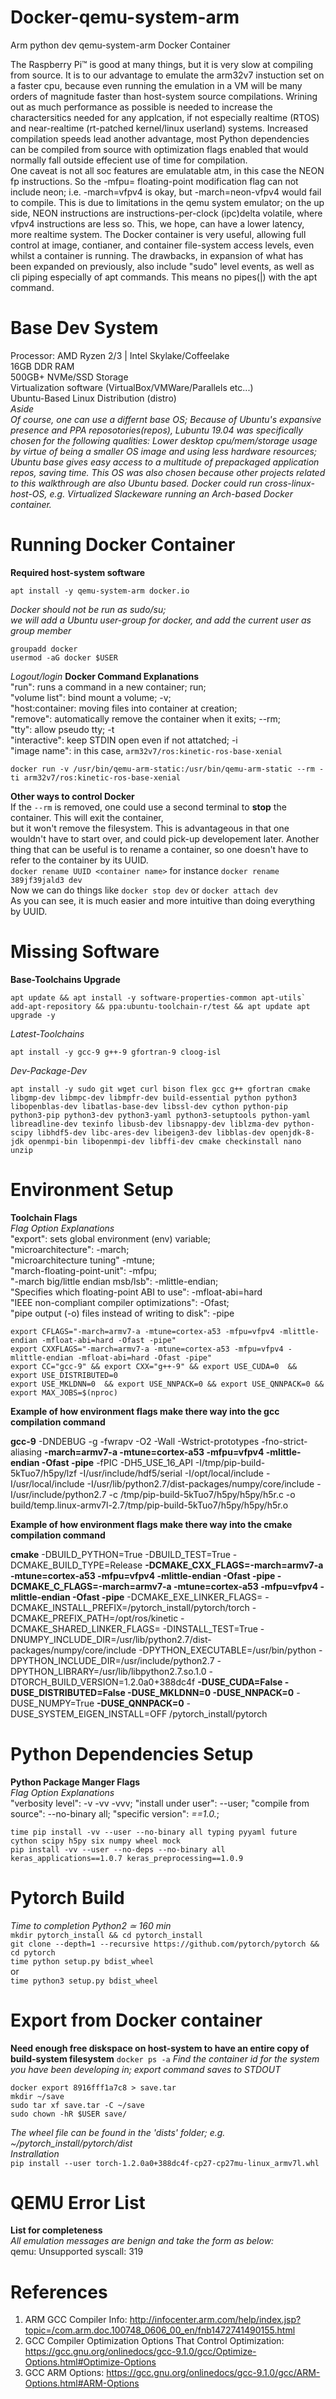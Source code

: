 # Docker-qemu-system-arm
Arm python dev qemu-system-arm Docker Container  

The Raspberry Pi™ is good at many things, but it is very slow at compiling from source. It is to our advantage to emulate the arm32v7 instuction set on a faster cpu, because even running the emulation in a VM will be many orders of magnitude faster than host-system source compilations.  Wrining out as much performance as possible is needed to increase the charactersitics needed for any applcation, if not especially realtime (RTOS) and near-realtime (rt-patched kernel/linux userland) systems. Increased compilation speeds lead another advantage, most Python dependencies can be compiled from source with optimization flags enabled that would normally fall outside effecient use of time for compilation.  
One caveat is not all soc features are emulatable atm, in this case the NEON fp instructions. So the -mfpu= floating-point modification flag can not include neon; i.e. -march=vfpv4 is okay, but -march=neon-vfpv4 would fail to compile. This is due to limitations in the qemu system emulator; on the up side, NEON instructions are instructions-per-clock (ipc)delta volatile, where vfpv4 instructions are less so. This, we hope, can have a lower latency, more realtime system.
The Docker container is very useful, allowing full control at image, contianer, and container file-system access levels, even whilst a container is running. The drawbacks, in expansion of what has been expanded on previously, also include "sudo" level events, as well as cli piping especially of apt commands. This means no pipes(|) with the apt command.

# Base Dev System  
Processor: AMD Ryzen 2/3 | Intel Skylake/Coffeelake  
16GB DDR RAM  
500GB+ NVMe/SSD Storage  
Virtualization software (VirtualBox/VMWare/Parallels etc...)  
Ubuntu-Based Linux Distribution (distro)  
*Aside*  
*Of course, one can use a differnt base OS; Because of Ubuntu's expansive presence and PPA reposotories(repos), Lubuntu 19.04 was specifically chosen for the following qualities: Lower desktop cpu/mem/storage usage by virtue of being a smaller OS image and using less hardware resources; Ubuntu base gives easy access to a multitude of prepackaged application repos, saving time.
This OS was also chosen because other projects related to this walkthrough are also Ubuntu based. Docker could
run cross-linux-host-OS, e.g. Virtualized Slackeware running an Arch-based Docker container.*  

# Running Docker Container
**Required host-system software**  
```apt update && apt upgrade -y  
apt install -y qemu-system-arm docker.io 
```


*Docker should not be run as sudo/su;  
we will add a Ubuntu user-group for docker, and add the current user as group member*  
```
groupadd docker  
usermod -aG docker $USER  
```
*Logout/login* 
**Docker Command Explanations**  
"run": runs a command in a new container; run;  
"volume list": bind mount a volume; -v;  
"host:container: moving files into container at creation;  
"remove": automatically remove the container when it exits; --rm;  
"tty": allow pseudo tty; -t  
"interactive": keep STDIN open even if not attatched; -i  
"image name": in this case, `arm32v7/ros:kinetic-ros-base-xenial`  
```
docker run -v /usr/bin/qemu-arm-static:/usr/bin/qemu-arm-static --rm -ti arm32v7/ros:kinetic-ros-base-xenial  
```
**Other ways to control Docker**  
If the `--rm` is removed, one could use a second terminal to **stop** the container. This will exit the container,  
but it won't remove the filesystem. This is advantageous in that one wouldn't have to start over, and could pick-up developement later. Another thing that can be useful is to rename a container, so one doesn't have to refer to the container by its UUID.  
`docker rename UUID <container name>` for instance `docker rename 389jf39jald3 dev`  
Now we can do things like `docker stop dev` or `docker attach dev`  
As you can see, it is much easier and more intuitive than doing everything by UUID.  

# Missing Software  
**Base-Toolchains Upgrade**  
```
apt update && apt install -y software-properties-common apt-utils`  
add-apt-repository && ppa:ubuntu-toolchain-r/test && apt update apt upgrade -y  
```
*Latest-Toolchains*  
```
apt install -y gcc-9 g++-9 gfortran-9 cloog-isl  
```
*Dev-Package-Dev*  
```
apt install -y sudo git wget curl bison flex gcc g++ gfortran cmake libgmp-dev libmpc-dev libmpfr-dev build-essential python python3 libopenblas-dev libatlas-base-dev libssl-dev cython python-pip python3-pip python3-dev python3-yaml python3-setuptools python-yaml libreadline-dev texinfo libusb-dev libsnappy-dev liblzma-dev python-scipy libhdf5-dev libc-ares-dev libeigen3-dev libblas-dev openjdk-8-jdk openmpi-bin libopenmpi-dev libffi-dev cmake checkinstall nano unzip  
```

# Environment Setup  
**Toolchain Flags**  
*Flag Option Explanations*  
"export": sets global environment (env) variable;  
"microarchitecture": -march;  
"microarchitecture tuning" -mtune;  
"march-floating-point-unit": -mfpu;  
"-march big/little endian msb/lsb": -mlittle-endian;  
"Specifies which floating-point ABI to use": -mfloat-abi=hard  
"IEEE non-compliant compiler optimizations": -Ofast;  
"pipe output (-o) files instead of writing to disk": -pipe  
```
export CFLAGS="-march=armv7-a -mtune=cortex-a53 -mfpu=vfpv4 -mlittle-endian -mfloat-abi=hard -Ofast -pipe"  
export CXXFLAGS="-march=armv7-a -mtune=cortex-a53 -mfpu=vfpv4 -mlittle-endian -mfloat-abi=hard -Ofast -pipe"  
export CC="gcc-9" && export CXX="g++-9" && export USE_CUDA=0  && export USE_DISTRIBUTED=0  
export USE_MKLDNN=0  && export USE_NNPACK=0 && export USE_QNNPACK=0 && export MAX_JOBS=$(nproc)  
``` 

**Example of how environment flags make there way into the gcc compilation command**  

**gcc-9** -DNDEBUG -g -fwrapv -O2 -Wall -Wstrict-prototypes -fno-strict-aliasing **-march=armv7-a -mtune=cortex-a53 -mfpu=vfpv4 -mlittle-endian -Ofast -pipe** -fPIC -DH5_USE_16_API -I/tmp/pip-build-5kTuo7/h5py/lzf -I/usr/include/hdf5/serial -I/opt/local/include -I/usr/local/include -I/usr/lib/python2.7/dist-packages/numpy/core/include -I/usr/include/python2.7 -c /tmp/pip-build-5kTuo7/h5py/h5py/h5r.c -o build/temp.linux-armv7l-2.7/tmp/pip-build-5kTuo7/h5py/h5py/h5r.o  

**Example of how environment flags make there way into the cmake compilation command**  

**cmake** -DBUILD_PYTHON=True -DBUILD_TEST=True -DCMAKE_BUILD_TYPE=Release **-DCMAKE_CXX_FLAGS=-march=armv7-a -mtune=cortex-a53 -mfpu=vfpv4 -mlittle-endian -Ofast -pipe  -DCMAKE_C_FLAGS=-march=armv7-a -mtune=cortex-a53 -mfpu=vfpv4 -mlittle-endian -Ofast -pipe**  -DCMAKE_EXE_LINKER_FLAGS= -DCMAKE_INSTALL_PREFIX=/pytorch_install/pytorch/torch -DCMAKE_PREFIX_PATH=/opt/ros/kinetic -DCMAKE_SHARED_LINKER_FLAGS= -DINSTALL_TEST=True -DNUMPY_INCLUDE_DIR=/usr/lib/python2.7/dist-packages/numpy/core/include -DPYTHON_EXECUTABLE=/usr/bin/python -DPYTHON_INCLUDE_DIR=/usr/include/python2.7 -DPYTHON_LIBRARY=/usr/lib/libpython2.7.so.1.0 -DTORCH_BUILD_VERSION=1.2.0a0+388dc4f **-DUSE_CUDA=False -DUSE_DISTRIBUTED=False -DUSE_MKLDNN=0 -DUSE_NNPACK=0** -DUSE_NUMPY=True **-DUSE_QNNPACK=0** -DUSE_SYSTEM_EIGEN_INSTALL=OFF /pytorch_install/pytorch  

# Python Dependencies Setup 
**Python Package Manger Flags**  
*Flag Option Explanations*  
"verbosity level": -v -vv -vvv; "install under user": --user; "compile from source": --no-binary all; "specific version": *==1.0.*;  
```
time pip install -vv --user --no-binary all typing pyyaml future cython scipy h5py six numpy wheel mock  
pip install -vv --user --no-deps --no-binary all keras_applications==1.0.7 keras_preprocessing==1.0.9     
```

# Pytorch Build  
*Time to completion Python2 ≃ 160 min*  
`mkdir pytorch_install && cd pytorch_install`  
`git clone --depth=1 --recursive https://github.com/pytorch/pytorch && cd pytorch`  
`time python setup.py bdist_wheel`  
or  
`time python3 setup.py bdist_wheel`  

# Export from Docker container
**Need enough free diskspace on host-system to have an entire copy of build-system filesystem**
`docker ps -a`
*Find the container id for the system you have been developing in; export command saves to STDOUT*  
```
docker export 8916fff1a7c8 > save.tar  
mkdir ~/save  
sudo tar xf save.tar -C ~/save  
sudo chown -hR $USER save/
```
*The wheel file can be found in the 'dists' folder; e.g. ~/pytorch_install/pytorch/dist*  
*Instrallation*  
`pip install --user torch-1.2.0a0+388dc4f-cp27-cp27mu-linux_armv7l.whl`  

# QEMU Error List
**List for completeness**  
*All emulation messages are benign and take the form as below:*  
qemu: Unsupported syscall: 319

# References
1.  ARM GCC Compiler Info: http://infocenter.arm.com/help/index.jsp?topic=/com.arm.doc.100748_0606_00_en/fnb1472741490155.html  
2.  GCC Compiler Optimization Options That Control Optimization: https://gcc.gnu.org/onlinedocs/gcc-9.1.0/gcc/Optimize-Options.html#Optimize-Options
3.  GCC ARM Options: https://gcc.gnu.org/onlinedocs/gcc-9.1.0/gcc/ARM-Options.html#ARM-Options
